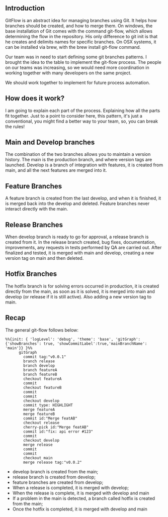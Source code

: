 ## Introduction
GitFlow is an abstract idea for managing branches using Git. It helps how branches should be created, and how to merge them. On windows, the base installation of Git comes with the command git-flow, which allows determining the flow in the repository. His only difference to git init is that he creates and delimits names for specific branches. On OSX systems, it can be installed via brew, with the brew install git-flow command.

Our team was in need to start defining some git branches patterns. I brought the idea to the table to implement the git-flow process. The people on our teams was increasing, so we would need more coordination in working together with many developers on the same project.

We should work together to implement for future process automation.

## How does it work?
I am going to explain each part of the process. Explaining how all the parts fit together. Just to a point to consider here, this pattern, it's just a conventional, you might find a better way to your team, so, you can break the rules!

## Main and Develop branches
The combination of the two branches allows you to maintain a version history. The main is the production branch, and where version tags are launched. Develop is a branch of integration with features, it is created from main, and all the next features are merged into it.

## Feature Branches
A feature branch is created from the last develop, and when it is finished, it is merged back into the develop and deleted. Feature branches never interact directly with the main.

## Release Branches
When develop branch is ready to go for approval, a release branch is created from it. In the release branch created, bug fixes, documentation, improvements, any requests in tests performed by QA are carried out. After finalized and tested, it is merged with main and develop, creating a new version tag on main and then deleted.

## Hotfix Branches
The hotfix branch is for solving errors occurred in production, it is created directly from the main, as soon as it is solved, it is merged into main and develop (or release if it is still active). Also adding a new version tag to main.

## Recap
The general git-flow follows below:

```mermaid
%%{init: { 'logLevel': 'debug', 'theme': 'base', 'gitGraph': {'showBranches': true, 'showCommitLabel':true,'mainBranchName': 'main'}} }%%
      gitGraph
        commit tag:"v0.0.1"
        branch release
        branch develop
        branch featureA
        branch featureB
        checkout featureA
        commit
        checkout featureB
        commit
        commit
        checkout develop
        commit type: HIGHLIGHT
        merge featureA
        merge featureB
        commit id:"Merge featAB"
        checkout release
        cherry-pick id:"Merge featAB"
        commit id:"fix: api error #123"
        commit
        checkout develop
        merge release
        commit
        commit
        checkout main
        merge release tag:"v0.0.2"
```

* develop branch is created from the main;
* release branch is created from develop;
* feature branches are created from develop;
* When a release is completed, it is merged with develop;
* When the release is complete, it is merged with develop and main
* If a problem in the main is detected, a branch called hotfix is created from the main;
* Once the hotfix is completed, it is merged with develop and main